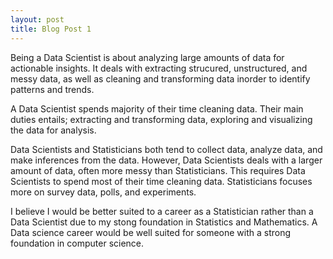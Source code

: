 ```yaml
---
layout: post
title: Blog Post 1
---
```


  Being a Data Scientist is about analyzing large amounts of data for actionable insights. It deals with extracting strucured, unstructured, and messy data, as well as cleaning and transforming data inorder to identify patterns and trends. 
  
  A Data Scientist spends majority of their time cleaning data. Their main duties entails; extracting and transforming data, exploring and visualizing the data for analysis.
  
  Data Scientists and Statisticians both tend to collect data, analyze data, and make inferences from the data. However, Data Scientists deals with a larger amount of data, often more messy than Statisticians. This requires Data Scientists to spend most of their time cleaning data. Statisticians focuses more on survey data, polls, and experiments. 
  
  I believe I would be better suited to a career as a Statistician rather than a Data Scientist due to my stong foundation in Statistics and Mathematics. A Data science career would be well suited for someone with a strong foundation in computer science.
